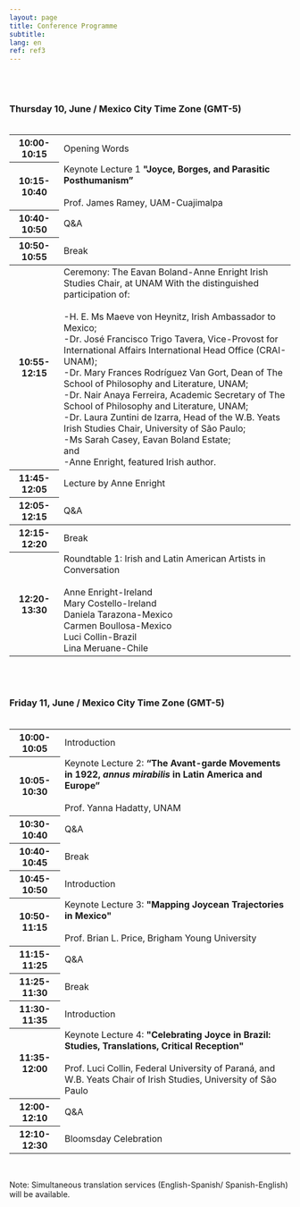 ```yaml
---
layout: page
title: Conference Programme
subtitle:
lang: en
ref: ref3
---
```


<body>
<br>
<br>
<h3>Thursday 10, June / Mexico City Time Zone (GMT-5)<br><br></h3>
  <table>
    <tr>
      <th>10:00-10:15   </th>
      <td colspan="4" rowspan="1">Opening Words</td>
    </tr>
    <tr class="s">
      <th>10:15-10:40</th>
      <td colspan="4" rowspan="1">Keynote Lecture 1<span>
      <b>"Joyce, Borges, and Parasitic Posthumanism”</b><br><br>
      Prof. James Ramey, UAM-Cuajimalpa</span></td>
    </tr>
    <tr>
      <th>10:40-10:50</th>
      <td colspan="4">Q&A</td>
    </tr>
    <tr>
      <th>10:50-10:55</th>
      <td colspan="4">Break</td>
    </tr>
    <tbody>
    <tr class="s">
      <th>10:55-12:15</th>
      <td rowspan="1">Ceremony: The Eavan Boland-Anne Enright Irish Studies Chair, at UNAM
      <span>
      With the distinguished participation of:<br><br>
      -H. E. Ms Maeve von Heynitz, Irish Ambassador to Mexico;<br>
      -Dr. José Francisco Trigo Tavera, Vice-Provost for International Affairs International Head Office (CRAI-UNAM);<br>
      -Dr. Mary Frances Rodríguez Van Gort, Dean of The School of Philosophy and Literature, UNAM;<br>
      -Dr. Nair Anaya Ferreira, Academic Secretary of The School of Philosophy and Literature, UNAM;<br>      
      -Dr. Laura Zuntini de Izarra, Head of the W.B. Yeats Irish Studies Chair, University of São Paulo;<br>
      -Ms Sarah Casey, Eavan Boland Estate;<br>
      and<br>
      -Anne Enright, featured Irish author.
      </span></td>
    </tr>
    <tr class="s">
      <th>11:45-12:05</th>
      <td rowspan="1">Lecture by Anne Enright</td>
    </tr>
    <tr>
      <th>12:05-12:15</th>
      <td rowspan="1">Q&A</td>
    </tr>
    </tbody>
    <tr>
      <th>12:15-12:20</th>
      <td rowspan="1">Break</td>
    </tr>
    <tr class="s">
      <th>12:20-13:30</th>
      <td rowspan="1">Roundtable 1: Irish and Latin American Artists in Conversation<br>
      <span><br>Anne Enright-Ireland<br>
      Mary Costello-Ireland<br>
      Daniela Tarazona-Mexico<br>
      Carmen Boullosa-Mexico<br>
      Luci Collin-Brazil<br>
      Lina Meruane-Chile</span></td>
    </tr>
</table>

<br><br>
<h3>Friday 11, June / Mexico City Time Zone (GMT-5)<br><br></h3>

<table>
  <tr>
    <th>10:00-10:05   </th>
    <td colspan="4" rowspan="1">Introduction</td>
  </tr>
  <tr class="s">
    <th>10:05-10:30</th>
    <td colspan="4" rowspan="1">Keynote Lecture 2:<span>
    <b>“The Avant-garde Movements in 1922, <i>annus mirabilis</i> in Latin America and Europe”</b><br><br>
    Prof. Yanna Hadatty, UNAM</span></td>
  </tr>
  <tr>
    <th>10:30-10:40</th>
    <td colspan="4">Q&A</td>
  </tr>
  <tr>
    <th>10:40-10:45</th>
    <td colspan="4">Break</td>
  </tr>
  <tr>
    <th>10:45-10:50</th>
    <td colspan="4">Introduction</td>
  </tr>
  <tr class="s">
    <th>10:50-11:15</th>
    <td rowspan="1">Keynote Lecture 3:<span>
    <b>"Mapping Joycean Trajectories in Mexico"</b><br><br>
    Prof. Brian L. Price, Brigham Young University
    </span></td>
  </tr>
  <tr>
    <th>11:15-11:25</th>
    <td colspan="4">Q&A</td>
  </tr>
  <tr>
    <th>11:25-11:30</th>
    <td rowspan="1">Break</td>
  </tr>
  <tr>
    <th>11:30-11:35</th>
    <td rowspan="1">Introduction</td>
  </tr>
  <tr class="s">
    <th>11:35-12:00</th>
    <td rowspan="1">Keynote Lecture 4:<span>
    <b>"Celebrating Joyce in Brazil: Studies, Translations, Critical Reception"</b><br><br>
    Prof. Luci Collin, Federal University of Paraná, and W.B. Yeats Chair of Irish Studies, University of São Paulo
    </span></td>
  </tr>
  <tr>
    <th>12:00-12:10</th>
    <td rowspan="1">Q&A</td>
  </tr>
  <tr class="s">
    <th>12:10-12:30</th>
    <td rowspan="1">Bloomsday Celebration</td>
  </tr>
</table>

<br>
<p>Note: Simultaneous translation services (English-Spanish/ Spanish-English) will be available.</p>
  </body>
